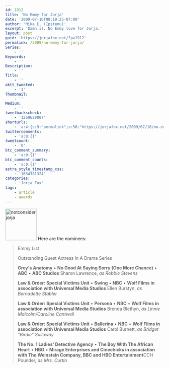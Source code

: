 ```yaml
---
id: 1912
title: 'No Emmy for Jorja'
date: '2009-07-16T08:19:25-07:00'
author: 'Mika E. (Ipstenu)'
excerpt: 'Damn it. No Emmy love for Jorja.'
layout: post
guid: 'https://jorjafox.net/?p=1912'
permalink: /2009/no-emmy-for-jorja/
Series:
    - ''
Keywords:
    - ''
Description:
    - ''
Title:
    - ''
aktt_tweeted:
    - '1'
Thumbnail:
    - ''
Medium:
    - ''
tweetbackscheck:
    - '1259629007'
shorturls:
    - 'a:4:{s:9:"permalink";s:50:"https://jorjafox.net/2009/07/16/no-emmy-for-jorja/";s:7:"tinyurl";s:26:"http://tinyurl.com/ylpjxm4";s:4:"isgd";s:18:"http://is.gd/52Xq8";s:5:"bitly";s:19:"http://bit.ly/lJL4k";}'
twittercomments:
    - 'a:0:{}'
tweetcount:
    - '0'
btc_comment_summary:
    - 'a:0:{}'
btc_comment_counts:
    - 'a:0:{}'
astra_style_timestamp_css:
    - '1634381324'
categories:
    - 'Jorja Fox'
tags:
    - article
    - awards
---
```


<a href="//static.jorjafox.net/wordpress/2009/07/notconsiderjorja.jpg"><img src="//static.jorjafox.net/wordpress/2009/07/notconsiderjorja-100x100.jpg" alt="notconsiderjorja" title="notconsiderjorja" width="100" height="100" class="alignleft size-thumbnail wp-image-1913" /></a>  Here are the nominees:

<blockquote>Emmy List

Outstanding Guest Actress In A Drama Series

**Grey's Anatomy** &#8226; **No Good At Saying Sorry (One More Chance)** &#8226; **ABC** &#8226; **ABC Studios**
Sharon Lawrence, _as Robbie Stevens_

**Law &amp; Order: Special Victims Unit** &#8226; **Swing** &#8226; **NBC** &#8226; **Wolf Films in association with Universal Media Studios**
Ellen Burstyn, _as Bernadette Stabler_

**Law &amp; Order: Special Victims Unit** &#8226; **Persona** &#8226; **NBC** &#8226; **Wolf Films in association with Universal Media Studios**
Brenda Blethyn, _as Linnie Malcolm/Caroline Cantwell_

**Law &amp; Order: Special Victims Unit** &#8226; **Ballerina** &#8226; **NBC** &#8226; **Wolf Films in association with Universal Media Studios**
Carol Burnett, _as Bridget "Birdie" Sulloway_

**The No. 1 Ladies' Detective Agency** &#8226; **The Boy With The African Heart** &#8226; **HBO** &#8226; **Mirage Enterprises and Cinechicks in association with The Weinstein Company, BBC and HBO Entertainment**CCH Pounder, _as Mrs. Curtin_</blockquote>
